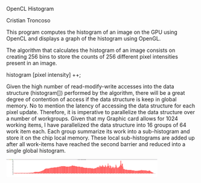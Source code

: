 OpenCL Histogram

Cristian Troncoso

This program computes the histogram of an image on the GPU using OpenCL
and displays a graph of the histogram using OpenGL.

The algorithm that calculates the histogram of an image consists on
creating 256 bins to store the counts of 256 different pixel intensities
present in an image.

histogram \[pixel intensity\] ++;

Given the high number of read-modify-write accesses into the data
structure (histogram\[\]) performed by the algorithm, there will be a
great degree of contention of access if the data structure is keep in
global memory. No to mention the latency of accessing the data structure
for each pixel update. Therefore, it is imperative to parallelize the
data structure over a number of workgroups. Given that my Graphic card
allows for 1024 working items, I have parallelized the data structure
into 16 groups of 64 work item each. Each group summarize its work into
a sub-histogram and store it on the chip local memory. These local
sub-histograms are added up after all work-items have reached the second
barrier and reduced into a single global histogram.

<a href="url"><img src="media/image.png" align="left" height="48" width="400" height="250" ></a>
